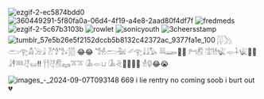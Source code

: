 ![ezgif-2-ec5874bdd0](https://github.com/user-attachments/assets/4705da99-4ccb-47b4-9133-7b2c687dcf34)
![360449291-5f80fa0a-06d4-4f19-a4e8-2aad80f4df7f](https://github.com/user-attachments/assets/13d33b3b-8fbe-4ca2-b220-fecd1d055ab9)
![fredmeds](https://github.com/user-attachments/assets/41825f89-43cf-4b8e-9335-f6e051152e44)
![ezgif-2-5c67b3103b](https://github.com/user-attachments/assets/94c9c53e-c44d-4d73-b4ac-393e317681a2)
![rowlet](https://github.com/user-attachments/assets/dfc0b78c-c175-4eb1-8847-ff8df943736d)
![sonicyouth](https://github.com/user-attachments/assets/a16c0e28-bc88-4c45-b558-1bc4dcc67b6c)
![3cheersstamp](https://github.com/user-attachments/assets/624daef1-6aa7-4f43-8cb8-3aa4a46fb83e)
![tumblr_57e5b26e5f2152dccb5b8132c42372ac_9377fa1e_100](https://github.com/user-attachments/assets/04eb5172-c8c6-4a39-8073-63819b4e3517)
𓆄𓆄𓂼  𓂧𓂀𓀋𓌬𓇍  𓁟𓁙𓁙𓂊𓂯 😂😂 𓁙𓁮𓂧𓅖 𓄔𓂀𓇍𓇍𓅃 𓇐𓆃🙏😭 𓁀𓋧  𓀪𓀳𓆤𓁺𓇑𓆤🤨🤨  𓇍𓇣𓆚𓋖𓊠‼️ 𓋃𓋃𓋖𓋧𓈐𓎁𓎁 𓀈𓁺𓂓 𓀈𓂙🤦‍♂️🤦‍♂️  𓁮𓂖😂😭

![images_-_2024-09-07T093148 669](https://github.com/user-attachments/assets/8faad2f8-5d27-45c7-9e55-29158ea305f8)
i lie rentry no coming soob i burt out💔
